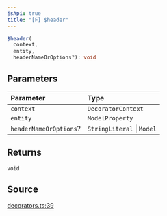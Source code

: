 ```yaml
---
jsApi: true
title: "[F] $header"
---
```


```ts
$header(
  context,
  entity,
  headerNameOrOptions?): void
```

## Parameters

| Parameter              | Type                       |
| :--------------------- | :------------------------- |
| `context`              | `DecoratorContext`         |
| `entity`               | `ModelProperty`            |
| `headerNameOrOptions`? | `StringLiteral` \| `Model` |

## Returns

`void`

## Source

[decorators.ts:39](https://github.com/markcowl/cadl/blob/3db15286/packages/http/src/decorators.ts#L39)
